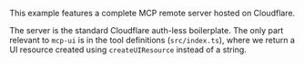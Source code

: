 This example features a complete MCP remote server hosted on Cloudflare.

The server is the standard Cloudflare auth-less boilerplate. The only part relevant to `mcp-ui` is in the tool definitions (`src/index.ts`), where we return a UI resource created using `createUIResource` instead of a string.